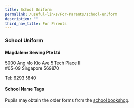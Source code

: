 ```yaml
---
title: School Uniform
permalink: /useful-links/For-Parents/school-uniform
description: ""
third_nav_title: For Parents
---
```

### School Uniform    

#### Magdalene Sewing Pte Ltd 

5000 Ang Mo Kio Ave 5 Tech Place II  
#05-09 Singapore 569870  

Tel: 6293 5840

  

#### School Name Tags

Pupils may obtain the order forms from the [school bookshop](/useful-links/For-Parents/bookshop).